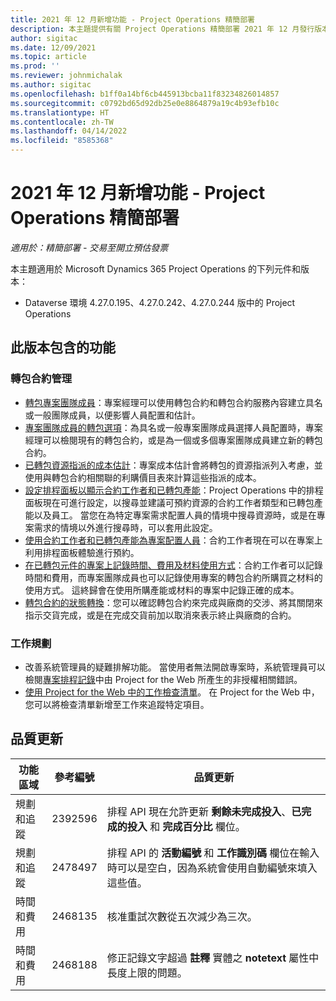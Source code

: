 ```yaml
---
title: 2021 年 12 月新增功能 - Project Operations 精簡部署
description: 本主題提供有關 Project Operations 精簡部署 2021 年 12 月發行版本中所提供之品質更新的資訊。
author: sigitac
ms.date: 12/09/2021
ms.topic: article
ms.prod: ''
ms.reviewer: johnmichalak
ms.author: sigitac
ms.openlocfilehash: b1ff0a14bf6cb445913bcba11f83234826014857
ms.sourcegitcommit: c0792bd65d92db25e0e8864879a19c4b93efb10c
ms.translationtype: HT
ms.contentlocale: zh-TW
ms.lasthandoff: 04/14/2022
ms.locfileid: "8585368"
---
```

# <a name="whats-new-december-2021---project-operations-lite-deployment"></a>2021 年 12 月新增功能 - Project Operations 精簡部署

_適用於：精簡部署 - 交易至開立預估發票_

本主題適用於 Microsoft Dynamics 365 Project Operations 的下列元件和版本：

- Dataverse 環境 4.27.0.195、4.27.0.242、4.27.0.244 版中的 Project Operations


## <a name="features-included-in-this-release"></a>此版本包含的功能

### <a name="subcontract-management"></a>轉包合約管理 

- [轉包專案團隊成員](../subcontracting/subcontracting-project-team-members.md)：專案經理可以使用轉包合約和轉包合約服務內容建立具名或一般團隊成員，以便影響人員配置和估計。
- [專案團隊成員的轉包選項](../subcontracting/subcon-options.md)：為具名或一般專案團隊成員選擇人員配置時，專案經理可以檢閱現有的轉包合約，或是為一個或多個專案團隊成員建立新的轉包合約。 
- [已轉包資源指派的成本估計](../subcontracting/costing-subcon-ra.md)：專案成本估計會將轉包的資源指派列入考慮，並使用與轉包合約相關聯的利購價目表來計算這些指派的成本。 
- [設定排程面板以顯示合約工作者和已轉包產能](../subcontracting/configure-sb-subcon.md)：Project Operations 中的排程面板現在可進行設定，以搜尋並建議可預約資源的合約工作者類型和已轉包產能以及員工。 當您在為特定專案需求配置人員的情境中搜尋資源時，或是在專案需求的情境以外進行搜尋時，可以套用此設定。
- [使用合約工作者和已轉包產能為專案配置人員](../subcontracting/staffing-cw.md)：合約工作者現在可以在專案上利用排程面板體驗進行預約。
- [在已轉包元件的專案上記錄時間、費用及材料使用方式](../subcontracting/recording-subcon-actuals.md)：合約工作者可以記錄時間和費用，而專案團隊成員也可以記錄使用專案的轉包合約所購買之材料的使用方式。 這終歸會在使用所購產能或材料的專案中記錄正確的成本。
- [轉包合約的狀態轉換](../subcontracting/subcon-states.md)：您可以確認轉包合約來完成與廠商的交涉、將其關閉來指示交貨完成，或是在完成交貨前加以取消來表示終止與廠商的合約。

### <a name="task-planning"></a>工作規劃
- 改善系統管理員的疑難排解功能。 當使用者無法開啟專案時，系統管理員可以檢閱[專案排程記錄](../../project-management/schedule-api-logs.md)中由 Project for the Web 所產生的非授權相關錯誤。
- [使用 Project for the Web 中的工作檢查清單](https://support.microsoft.com/en-us/office/use-task-checklists-in-microsoft-project-for-the-web-c69bcf73-5c75-4ad3-9893-6d6f92360e9c)。 在 Project for the Web 中，您可以將檢查清單新增至工作來追蹤特定項目。

## <a name="quality-updates"></a>品質更新

| **功能區域** | **參考編號** | **品質更新** |
| --- | --- | --- |
| 規劃和追蹤 | 2392596 | 排程 API 現在允許更新 **剩餘未完成投入**、**已完成的投入** 和 **完成百分比** 欄位。 |
| 規劃和追蹤 | 2478497 | 排程 API 的 **活動編號** 和 **工作識別碼** 欄位在輸入時可以是空白，因為系統會使用自動編號來填入這些值。|
| 時間和費用 | 2468135 | 核准重試次數從五次減少為三次。 |
| 時間和費用 | 2468188 | 修正記錄文字超過 **註釋** 實體之 **notetext** 屬性中長度上限的問題。 |
